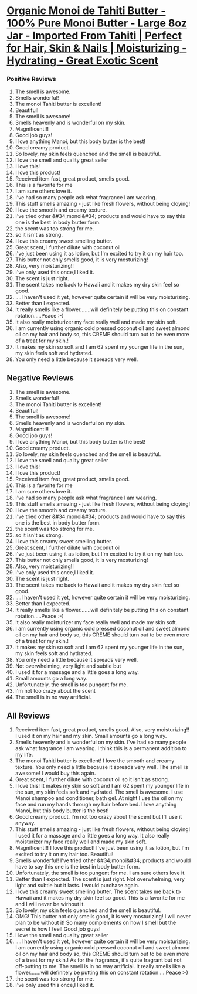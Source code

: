 # [Organic Monoi de Tahiti Butter - 100% Pure Monoi Butter - Large 8oz Jar - Imported From Tahiti | Perfect for Hair, Skin &amp; Nails | Moisturizing - Hydrating - Great Exotic Scent](https://products.checkmycream.com/products/Organic-Monoi-de-Tahiti-Butter-100percent-Pure-Monoi-Butter-Large-8oz-Jar-Imported-From-Tahiti-or-Perfect-for-Hair-Skin-and-Nails-or-Moisturizing-Hydrating-Great-Exotic-Scent.html)

### Positive Reviews

<ol>
      <li>The smell is awesome.</li>
      <li>Smells wonderful!</li>
      <li>The monoi Tahiti butter is excellent!</li>
      <li>Beautiful!</li>
      <li>The smell is awesome!  </li>
      <li>Smells heavenly and is wonderful on my skin.</li>
      <li>Magnificent!!!</li>
      <li>Good job guys!</li>
      <li>I love anything Manoi, but this body butter is the best!</li>
      <li>Good creamy product.  </li>
      <li>So lovely, my skin feels quenched and the smell is beautiful.</li>
      <li>i love the smell and quality great seller</li>
      <li>I love this!</li>
      <li>I love this product!  </li>
      <li>Received item fast, great product, smells good.  </li>
      <li>This is a favorite for me</li>
      <li>I am sure others love it.</li>
      <li>I&#x27;ve had so many people ask what fragrance I am wearing.</li>
      <li>This stuff smells amazing - just like fresh flowers, without being cloying!  </li>
      <li>I love the smooth and creamy texture.</li>
      <li>I&#x27;ve tried other &amp;#34;monoi&amp;#34; products and would have to say this one is the best in body butter form.</li>
      <li>the scent was too strong for me.</li>
      <li>so it isn&#x27;t as strong.</li>
      <li>I love this creamy sweet smelling butter.</li>
      <li>Great scent, I further dilute with coconut oil</li>
      <li>I&#x27;ve just been using it as lotion, but I&#x27;m excited to try it on my hair too.  </li>
      <li>This butter not only smells good, it is very mosturizing!</li>
      <li>Also, very moisturizing!!</li>
      <li>I&#x27;ve only used this once,I liked it.</li>
      <li>The scent is just right.</li>
      <li>The scent takes me back to Hawaii and it makes my dry skin feel so good.</li>
      <li>....I haven&#x27;t used it yet, however quite certain it will be very moisturizing.</li>
      <li>Better than I expected.</li>
      <li>It really smells like a flower.......will definitely be putting this on constant rotation.....Peace :-)</li>
      <li>It also really moisturizer my face really well and made my skin soft.</li>
      <li>I am currently using organic cold pressed coconut oil and sweet almond oil on my hair and body so, this CREME should turn out to be even more of a treat for my skin.!</li>
      <li>It makes my skin so soft and I am 62 spent my younger life in the sun, my skin feels soft and hydrated.</li>
      <li>You only need a little because it spreads very well.</li>
</ol>


<h2>Negative Reviews</h2>
<ol>
<li> The smell is awesome.</li>
<li> Smells wonderful!</li>
<li> The monoi Tahiti butter is excellent!</li>
<li> Beautiful!</li>
<li> The smell is awesome!  </li>
<li> Smells heavenly and is wonderful on my skin.</li>
<li> Magnificent!!!</li>
<li> Good job guys!</li>
<li> I love anything Manoi, but this body butter is the best!</li>
<li> Good creamy product.  </li>
<li> So lovely, my skin feels quenched and the smell is beautiful.</li>
<li> i love the smell and quality great seller</li>
<li> I love this!</li>
<li> I love this product!  </li>
<li> Received item fast, great product, smells good.  </li>
<li> This is a favorite for me</li>
<li> I am sure others love it.</li>
<li> I&#x27;ve had so many people ask what fragrance I am wearing.</li>
<li> This stuff smells amazing - just like fresh flowers, without being cloying!  </li>
<li> I love the smooth and creamy texture.</li>
<li> I&#x27;ve tried other &amp;#34;monoi&amp;#34; products and would have to say this one is the best in body butter form.</li>
<li> the scent was too strong for me.</li>
<li> so it isn&#x27;t as strong.</li>
<li> I love this creamy sweet smelling butter.</li>
<li> Great scent, I further dilute with coconut oil</li>
<li> I&#x27;ve just been using it as lotion, but I&#x27;m excited to try it on my hair too.  </li>
<li> This butter not only smells good, it is very mosturizing!</li>
<li> Also, very moisturizing!!</li>
<li> I&#x27;ve only used this once,I liked it.</li>
<li> The scent is just right.</li>
<li> The scent takes me back to Hawaii and it makes my dry skin feel so good.</li>
<li> ....I haven&#x27;t used it yet, however quite certain it will be very moisturizing.</li>
<li> Better than I expected.</li>
<li> It really smells like a flower.......will definitely be putting this on constant rotation.....Peace :-)</li>
<li> It also really moisturizer my face really well and made my skin soft.</li>
<li> I am currently using organic cold pressed coconut oil and sweet almond oil on my hair and body so, this CREME should turn out to be even more of a treat for my skin.!</li>
<li> It makes my skin so soft and I am 62 spent my younger life in the sun, my skin feels soft and hydrated.</li>
<li> You only need a little because it spreads very well.</li>
<li> Not overwhelming, very light and subtle but</li>
<li> I used it for a massage and a little goes a long way.</li>
<li> Small amounts go a long way.</li>
<li> Unfortunately, the smell is too pungent for me.  </li>
<li> I&#x27;m not too crazy about the scent</li>
<li> The smell is in no way artificial.</li>
</ol>

<h2>All Reviews</h2>

<ol>
    <li> Received item fast, great product, smells good.  Also, very moisturizing!! I used it on my hair and my skin. Small amounts go a long way.</li>
    <li> Smells heavenly and is wonderful on my skin. I&#x27;ve had so many people ask what fragrance I am wearing. I think this is a permanent addition to my life.</li>
    <li> The monoi Tahiti butter is excellent! I love the smooth and creamy texture. You only need a little because it spreads very well. The smell is awesome!  I would buy this again.</li>
    <li> Great scent, I further dilute with coconut oil so it isn&#x27;t as strong.</li>
    <li> I love this! It makes my skin so soft and I am 62 spent my younger life in the sun, my skin feels soft and hydrated. The smell is awesome. I use Manoi shampoo and conditioner, bath gel. At night I use the oil on my face and run my hands through my hair before bed. I love anything Manoi, but this body butter is the best!</li>
    <li> Good creamy product.  I&#x27;m not too crazy about the scent but I&#x27;ll use it anyway.</li>
    <li> This stuff smells amazing - just like fresh flowers, without being cloying!  I used it for a massage and a little goes a long way. It also really moisturizer my face really well and made my skin soft.</li>
    <li> Magnificent!!! I love this product!  I&#x27;ve just been using it as lotion, but I&#x27;m excited to try it on my hair too.  Beautiful!</li>
    <li> Smells wonderful! I&#x27;ve tried other &amp;#34;monoi&amp;#34; products and would have to say this one is the best in body butter form.</li>
    <li> Unfortunately, the smell is too pungent for me.  I am sure others love it.</li>
    <li> Better than I expected. The scent is just right. Not overwhelming, very light and subtle but it lasts. I would purchase again.</li>
    <li> I love this creamy sweet smelling butter. The scent takes me back to Hawaii and it makes my dry skin feel so good. This is a favorite for me and I will never be wirhout it.</li>
    <li> So lovely, my skin feels quenched and the smell is beautiful.</li>
    <li> OMG! This butter not only smells good, it is very mosturizing! I will never plan to be without it! So many complements on how I smell but the secret is how I feel! Good job guys!</li>
    <li> i love the smell and quality great seller</li>
    <li> ....I haven&#x27;t used it yet, however quite certain it will be very moisturizing. I am currently using organic cold pressed coconut oil and sweet almond oil on my hair and body so, this CREME should turn out to be even more of a treat for my skin.! As for the fragrance, it&#x27;s quite fragrant but not off-putting to me. The smell is in no way artificial. It really smells like a flower.......will definitely be putting this on constant rotation.....Peace :-)</li>
    <li> the scent was too strong for me.</li>
    <li> I&#x27;ve only used this once,I liked it.</li>
</ol>




